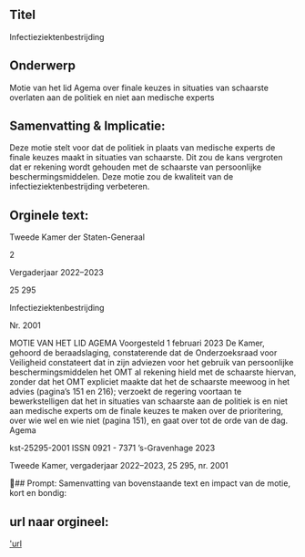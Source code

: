 ## Titel
Infectieziektenbestrijding
## Onderwerp
Motie van het lid Agema over finale keuzes in situaties van schaarste overlaten aan de politiek en niet aan medische experts
## Samenvatting & Implicatie:

Deze motie stelt voor dat de politiek in plaats van medische experts de finale keuzes maakt in situaties van schaarste. Dit zou de kans vergroten dat er rekening wordt gehouden met de schaarste van persoonlijke beschermingsmiddelen. Deze motie zou de kwaliteit van de infectieziektenbestrijding verbeteren.
## Orginele text:


Tweede Kamer der Staten-Generaal

2

Vergaderjaar 2022–2023

25 295

Infectieziektenbestrijding

Nr. 2001

MOTIE VAN HET LID AGEMA
Voorgesteld 1 februari 2023
De Kamer,
gehoord de beraadslaging,
constaterende dat de Onderzoeksraad voor Veiligheid constateert dat in
zijn adviezen voor het gebruik van persoonlijke beschermingsmiddelen
het OMT al rekening hield met de schaarste hiervan, zonder dat het OMT
expliciet maakte dat het de schaarste meewoog in het advies (pagina’s
151 en 216);
verzoekt de regering voortaan te bewerkstelligen dat het in situaties van
schaarste aan de politiek is en niet aan medische experts om de finale
keuzes te maken over de prioritering, over wie wel en wie niet (pagina
151),
en gaat over tot de orde van de dag.
Agema

kst-25295-2001
ISSN 0921 - 7371
’s-Gravenhage 2023

Tweede Kamer, vergaderjaar 2022–2023, 25 295, nr. 2001

## Prompt:
Samenvatting van bovenstaande text en impact van de motie, kort en bondig:

## url naar orgineel:
['url](https://gegevensmagazijn.tweedekamer.nl/OData/v4/2.0/Document(ba96b627-baee-44e8-8722-2603f48b50c0)/resource)
